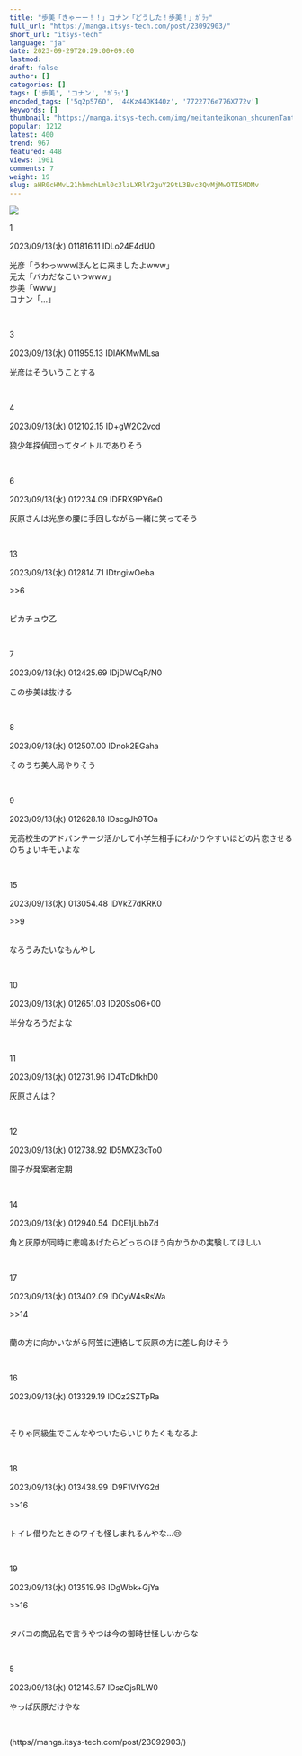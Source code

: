 ```yaml
---
title: "歩美「きゃーー！！」コナン「どうした！歩美！」ｶﾞﾗｯ"
full_url: "https://manga.itsys-tech.com/post/23092903/"
short_url: "itsys-tech"
language: "ja"
date: 2023-09-29T20:29:00+09:00
lastmod: 
draft: false
author: []
categories: []
tags: ['歩美', 'コナン', 'ｶﾞﾗｯ']
encoded_tags: ['5q2p576O', '44Kz44OK44Oz', '7722776e776X772v']
keywords: []
thumbnail: "https://manga.itsys-tech.com/img/meitanteikonan_shounenTanteidan.jpg"
popular: 1212
latest: 400
trend: 967
featured: 448
views: 1901
comments: 7
weight: 19
slug: aHR0cHMvL21hbmdhLml0c3lzLXRlY2guY29tL3Bvc3QvMjMwOTI5MDMv
---
```


![](https://manga.itsys-tech.com/img/meitanteikonan_shounenTanteidan.jpg)

<div><p class='t_h'>1 <p>2023/09/13(水) 011816.11 IDLo24E4dU0</p></p><p class='t_b'>光彦「うわっwwwほんとに来ましたよwww」<br>元太「バカだなこいつwww」<br>歩美「www」<br>コナン「…」</p><br><p class='t_h'>3 <p>2023/09/13(水) 011955.13 IDlAKMwMLsa</p></p><p class='t_b'>光彦はそういうことする</p><br><p class='t_h'>4 <p>2023/09/13(水) 012102.15 ID+gW2C2vcd</p></p><p class='t_b'>狼少年探偵団ってタイトルでありそう</p><br><p class='t_h'>6 <p>2023/09/13(水) 012234.09 IDFRX9PY6e0</p></p><p class='t_b'>灰原さんは光彦の腰に手回しながら一緒に笑ってそう</p><br><p class='t_h t_i'>13 <p>2023/09/13(水) 012814.71 IDtngiwOeba</p></p><p class='t_b t_i'><p class='anchor'>>>6</p><br>ピカチュウ乙</p><br><p class='t_h'>7 <p>2023/09/13(水) 012425.69 IDjDWCqR/N0</p></p><p class='t_b'>この歩美は抜ける</p><br><p class='t_h'>8 <p>2023/09/13(水) 012507.00 IDnok2EGaha</p></p><p class='t_b'>そのうち美人局やりそう</p><br><p class='t_h'>9 <p>2023/09/13(水) 012628.18 IDscgJh9TOa</p></p><p class='t_b'>元高校生のアドバンテージ活かして小学生相手にわかりやすいほどの片恋させるのちょいキモいよな</p><br><p class='t_h t_i'>15 <p>2023/09/13(水) 013054.48 IDVkZ7dKRK0</p></p><p class='t_b t_i'><p class='anchor'>>>9</p><br>なろうみたいなもんやし</p><br><p class='t_h'>10 <p>2023/09/13(水) 012651.03 ID20SsO6+00</p></p><p class='t_b'>半分なろうだよな</p><br><p class='t_h'>11 <p>2023/09/13(水) 012731.96 ID4TdDfkhD0</p></p><p class='t_b'>灰原さんは？</p><br><p class='t_h'>12 <p>2023/09/13(水) 012738.92 ID5MXZ3cTo0</p></p><p class='t_b'>園子が発案者定期</p><br><p class='t_h'>14 <p>2023/09/13(水) 012940.54 IDCE1jUbbZd</p></p><p class='t_b'>角と灰原が同時に悲鳴あげたらどっちのほう向かうかの実験してほしい</p><br><p class='t_h t_i'>17 <p>2023/09/13(水) 013402.09 IDCyW4sRsWa</p></p><p class='t_b t_i'><p class='anchor'>>>14</p><br>蘭の方に向かいながら阿笠に連絡して灰原の方に差し向けそう</p><br><p class='t_h'>16 <p>2023/09/13(水) 013329.19 IDQz2SZTpRa</p></p><br><blockquote class='imgur-embed-pub'></blockquote><p>そりゃ同級生でこんなやついたらいじりたくもなるよ</p><br><p class='t_h t_i'>18 <p>2023/09/13(水) 013438.99 ID9F1VfYG2d</p></p><p class='t_b t_i'><p class='anchor'>>>16</p><br>トイレ借りたときのワイも怪しまれるんやな…😢</p><br><p class='t_h t_i'>19 <p>2023/09/13(水) 013519.96 IDgWbk+GjYa</p></p><p class='t_b t_i'><p class='anchor'>>>16</p><br>タバコの商品名で言うやつは今の御時世怪しいからな</p><br><p class='t_h'>5 <p>2023/09/13(水) 012143.57 IDszGjsRLW0</p></p><p class='t_b'>やっぱ灰原だけやな</p><br></div>

(https//manga.itsys-tech.com/post/23092903/)
